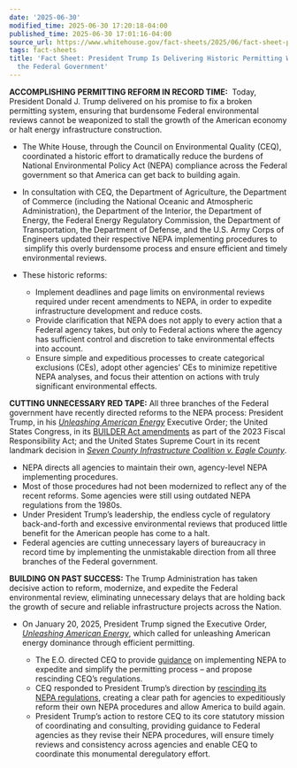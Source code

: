 ```yaml
---
date: '2025-06-30'
modified_time: 2025-06-30 17:20:18-04:00
published_time: 2025-06-30 17:01:16-04:00
source_url: https://www.whitehouse.gov/fact-sheets/2025/06/fact-sheet-president-trump-is-delivering-historic-permitting-wins-across-the-federal-government/
tags: fact-sheets
title: 'Fact Sheet: President Trump Is Delivering Historic Permitting Wins Across
  the Federal Government'
---
```

 
**ACCOMPLISHING PERMITTING REFORM IN RECORD TIME:**  Today, President
Donald J. Trump delivered on his promise to fix a broken permitting
system, ensuring that burdensome Federal environmental reviews cannot be
weaponized to stall the growth of the American economy or halt energy
infrastructure construction.

-   The White House, through the Council on Environmental Quality (CEQ),
    coordinated a historic effort to dramatically reduce the burdens of
    National Environmental Policy Act (NEPA) compliance across the
    Federal government so that America can get back to building again.
-   In consultation with CEQ, the Department of Agriculture, the
    Department of Commerce (including the National Oceanic and
    Atmospheric Administration), the Department of the Interior, the
    Department of Energy, the Federal Energy Regulatory Commission, the
    Department of Transportation, the Department of Defense, and the
    U.S. Army Corps of Engineers updated their respective NEPA
    implementing procedures to  simplify this overly burdensome process
    and ensure efficient and timely environmental reviews.
-   These historic reforms:
    -   Implement deadlines and page limits on environmental reviews
        required under recent amendments to NEPA, in order to expedite
        infrastructure development and reduce costs.

    <!-- -->

    -   Provide clarification that NEPA does not apply to every action
        that a Federal agency takes, but only to Federal actions where
        the agency has sufficient control and discretion to take
        environmental effects into account.

    <!-- -->

    -   Ensure simple and expeditious processes to create categorical
        exclusions (CEs), adopt other agencies’ CEs to minimize
        repetitive NEPA analyses, and focus their attention on actions
        with truly significant environmental effects.

**CUTTING UNNECESSARY RED TAPE:** All three branches of the Federal
government have recently directed reforms to the NEPA process: President
Trump, in his [*Unleashing American
Energy*](https://www.federalregister.gov/documents/2025/01/29/2025-01956/unleashing-american-energy)
Executive Order; the United States Congress, in its [BUILDER Act
amendments](https://www.congress.gov/118/plaws/publ5/PLAW-118publ5.pdf)
as part of the 2023 Fiscal Responsibility Act; and the United States
Supreme Court in its recent landmark decision in [*Seven County
Infrastructure Coalition v. Eagle
County*](https://www.supremecourt.gov/opinions/24pdf/23-975_m648.pdf).

-   NEPA directs all agencies to maintain their own, agency-level NEPA
    implementing procedures.
-   Most of those procedures had not been modernized to reflect any of
    the recent reforms. Some agencies were still using outdated NEPA
    regulations from the 1980s.
-   Under President Trump’s leadership, the endless cycle of regulatory
    back-and-forth and excessive environmental reviews that produced
    little benefit for the American people has come to a halt.
-   Federal agencies are cutting unnecessary layers of bureaucracy in
    record time by implementing the unmistakable direction from all
    three branches of the Federal government. 

**BUILDING ON PAST SUCCESS:** The Trump Administration has taken
decisive action to reform, modernize, and expedite the Federal
environmental review, eliminating unnecessary delays that are holding
back the growth of secure and reliable infrastructure projects across
the Nation.

-   On January 20, 2025, President Trump signed the Executive Order,
    [*Unleashing American
    Energy*](https://www.federalregister.gov/documents/2025/01/29/2025-01956/unleashing-american-energy),
    which called for unleashing American energy dominance through
    efficient permitting.
    -   The E.O. directed CEQ to provide
        [guidance](https://ceq.doe.gov/docs/ceq-regulations-and-guidance/CEQ-Memo-Implementation-of-NEPA-02.19.2025.pdf)
        on implementing NEPA to expedite and simplify the permitting
        process – and propose rescinding CEQ’s regulations.

    <!-- -->

    -   CEQ responded to President Trump’s direction by [rescinding its
        NEPA
        regulations](https://www.federalregister.gov/documents/2025/02/25/2025-03014/removal-of-national-environmental-policy-act-implementing-regulations),
        creating a clear path for agencies to expeditiously reform their
        own NEPA procedures and allow America to build again.
    -   President Trump’s action to restore CEQ to its core statutory
        mission of coordinating and consulting, providing guidance to
        Federal agencies as they revise their NEPA procedures, will
        ensure timely reviews and consistency across agencies and enable
        CEQ to coordinate this monumental deregulatory effort.

